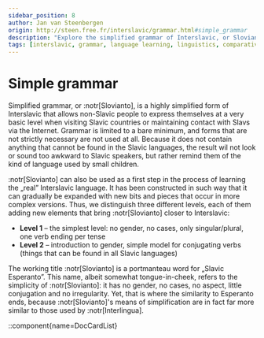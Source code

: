 ```yaml
---
sidebar_position: 8
author: Jan van Steenbergen
origin: http://steen.free.fr/interslavic/grammar.html#simple_grammar
description: "Explore the simplified grammar of Interslavic, or Slovianto, for a basic linguistic comparison."
tags: [interslavic, grammar, language learning, linguistics, comparative, simplified grammar, slovianto]
---
```


# Simple grammar

Simplified grammar, or :notr[Slovianto], is a highly simplified form of Interslavic that allows non-Slavic people to express themselves at a very basic level when visiting Slavic countries or maintaining contact with Slavs via the Internet. Grammar is limited to a bare minimum, and forms that are not strictly necessary are not used at all. Because it does not contain anything that cannot be found in the Slavic languages, the result wil not look or sound too awkward to Slavic speakers, but rather remind them of the kind of language used by small children.

:notr[Slovianto] can also be used as a first step in the process of learning the „real” Interslavic language. It has been constructed in such way that it can gradually be expanded with new bits and pieces that occur in more complex versions. Thus, we distinguish three different levels, each of them adding new elements that bring :notr[Slovianto] closer to Interslavic:

- **Level 1** – the simplest level: no gender, no cases, only singular/plural, one verb ending per tense
- **Level 2** – introduction to gender, simple model for conjugating verbs (things that can be found in all Slavic languages)

The working title :notr[Slovianto] is a portmanteau word for „Slavic Esperanto”. This name, albeit somewhat tongue-in-cheek, refers to the simplicity of :notr[Slovianto]: it has no gender, no cases, no aspect, little conjugation and no irregularity. Yet, that is where the similarity to Esperanto ends, because :notr[Slovianto]'s means of simplification are in fact far more similar to those used by :notr[Interlingua].

::component{name=DocCardList}
